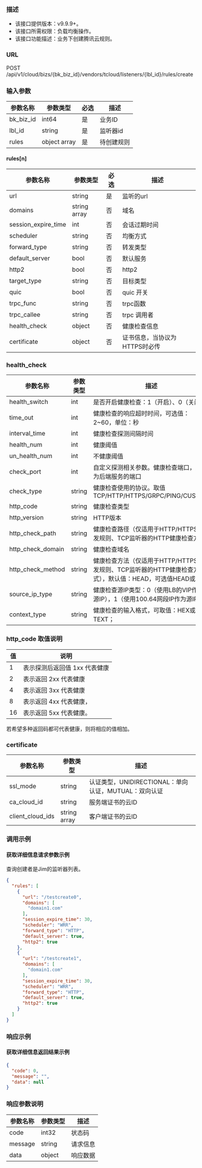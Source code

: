 ### 描述

- 该接口提供版本：v9.9.9+。
- 该接口所需权限：负载均衡操作。
- 该接口功能描述：业务下创建腾讯云规则。

### URL

POST /api/v1/cloud/bizs/{bk_biz_id}/vendors/tcloud/listeners/{lbl_id}/rules/create

### 输入参数

| 参数名称      | 参数类型         | 必选 | 描述    |
|-----------|--------------|----|-------|
| bk_biz_id | int64        | 是  | 业务ID  |
| lbl_id    | string       | 是  | 监听器id |
| rules     | object array | 是  | 待创建规则 |

#### rules[n]

| 参数名称                | 参数类型         | 必选 | 描述                |
|---------------------|--------------|----|-------------------|
| url                 | string       | 是  | 监听的url            |
| domains             | string array | 否  | 域名                |
| session_expire_time | int          | 否  | 会话过期时间            |
| scheduler           | string       | 否  | 均衡方式              |
| forward_type        | string       | 否  | 转发类型              |
| default_server      | bool         | 否  | 默认服务              |
| http2               | bool         | 否  | http2             |
| target_type         | string       | 否  | 目标类型              |
| quic                | bool         | 否  | quic  开关          |
| trpc_func           | string       | 否  | trpc函数            |
| trpc_callee         | string       | 否  | trpc 调用者          |
| health_check        | object       | 否  | 健康检查信息            |
| certificate         | object       | 否  | 证书信息，当协议为HTTPS时必传 |

### health_check

| 参数名称              | 参数类型   | 描述                                                                |
|-------------------|--------|-------------------------------------------------------------------|
| health_switch     | int    | 是否开启健康检查：1（开启）、0（关闭）                                              |
| time_out          | int    | 健康检查的响应超时时间，可选值：2~60，单位：秒                                         |
| interval_time     | int    | 健康检查探测间隔时间                                                        |
| health_num        | int    | 健康阈值                                                              |
| un_health_num     | int    | 不健康阈值                                                             |
| check_port        | int    | 自定义探测相关参数。健康检查端口，默认为后端服务的端口                                       |
| check_type        | string | 健康检查使用的协议。取值 TCP/HTTP/HTTPS/GRPC/PING/CUSTOM                      |
| http_code         | string | 健康检查类型                                                            |
| http_version      | string | HTTP版本                                                            |
| http_check_path   | string | 健康检查路径（仅适用于HTTP/HTTPS转发规则、TCP监听器的HTTP健康检查方式）                      |
| http_check_domain | string | 健康检查域名                                                            |
| http_check_method | string | 健康检查方法（仅适用于HTTP/HTTPS转发规则、TCP监听器的HTTP健康检查方式），默认值：HEAD，可选值HEAD或GET |
| source_ip_type    | string | 健康检查源IP类型：0（使用LB的VIP作为源IP），1（使用100.64网段IP作为源IP）                   |
| context_type      | string | 健康检查的输入格式，可取值：HEX或TEXT；                                           |

### http_code 取值说明

| 值  | 说明                |
|----|-------------------|
| 1  | 表示探测后返回值 1xx 代表健康 |
| 2  | 表示返回 2xx 代表健康     |
| 4  | 表示返回 3xx 代表健康     |
| 8  | 表示返回 4xx 代表健康，    |
| 16 | 表示返回 5xx 代表健康。    |

若希望多种返回码都可代表健康，则将相应的值相加。

### certificate

| 参数名称             | 参数类型         | 描述                                   |
|------------------|--------------|--------------------------------------|
| ssl_mode         | string       | 认证类型，UNIDIRECTIONAL：单向认证，MUTUAL：双向认证 |
| ca_cloud_id      | string       | 服务端证书的云ID                            |
| client_cloud_ids | string array | 客户端证书的云ID                            |

### 调用示例

#### 获取详细信息请求参数示例

查询创建者是Jim的监听器列表。

```json
{
  "rules": [
    {
      "url": "/testcreate0",
      "domains": [
        "domain1.com"
      ],
      "session_expire_time": 30,
      "scheduler": "WRR",
      "forward_type": "HTTP",
      "default_server": true,
      "http2": true
    },
    {
      "url": "/testcreate1",
      "domains": [
        "domain1.com"
      ],
      "session_expire_time": 30,
      "scheduler": "WRR",
      "forward_type": "HTTP",
      "default_server": true,
      "http2": true
    }
  ]
}
```

### 响应示例

#### 获取详细信息返回结果示例

```json
{
  "code": 0,
  "message": "",
  "data": null
}
```

### 响应参数说明

| 参数名称    | 参数类型   | 描述   |
|---------|--------|------|
| code    | int32  | 状态码  |
| message | string | 请求信息 |
| data    | object | 响应数据 |
